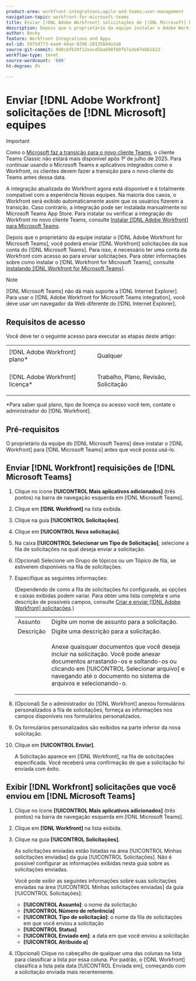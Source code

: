```yaml
---
product-area: workfront-integrations;agile-and-teams;user-management
navigation-topic: workfront-for-microsoft-teams
title: Enviar [!DNL Adobe Workfront] solicitações de [!DNL Microsoft] Equipes
description: Depois que o proprietário da equipe instalar o Adobe Workfront para Microsoft Teams, você poderá enviar solicitações do Workfront por meio da conta da Microsoft Teams. Para isso, é necessário ter uma conta da Workfront com acesso ao para enviar solicitações. Para obter informações sobre como instalar o Workfront para Microsoft Teams, consulte Instalação do Workfront para Microsoft Teams.
author: Becky
feature: Workfront Integrations and Apps
exl-id: 5975d773-eae6-44ae-8296-2013504da3a8
source-git-commit: 940cbfb34f12eacd5ba698f60fb7a3e67eb62b22
workflow-type: tm+mt
source-wordcount: '600'
ht-degree: 0%

---
```


# Enviar [!DNL Adobe Workfront] solicitações de [!DNL Microsoft] equipes

>[!IMPORTANT]
>
>Como o [Microsoft faz a transição para o novo cliente Teams](https://learn.microsoft.com/en-us/microsoftteams/teams-classic-client-end-of-availability), o cliente Teams Classic não estará mais disponível após 1º de julho de 2025. Para continuar usando o Microsoft Teams e aplicativos integrados como o Workfront, os clientes devem fazer a transição para o novo cliente do Teams antes dessa data.
>
>A integração atualizada do Workfront agora está disponível e é totalmente compatível com a experiência Novas equipes. Na maioria dos casos, o Workfront será exibido automaticamente assim que os usuários fizerem a transição. Caso contrário, a integração pode ser instalada manualmente no Microsoft Teams App Store. Para instalar ou verificar a integração do Workfront no novo cliente Teams, consulte [Instalar [!DNL Adobe Workfront] para Microsoft Teams](/help/quicksilver/workfront-integrations-and-apps/using-workfront-with-microsoft-teams/install-workfront-ms-teams.md).

Depois que o proprietário da equipe instalar o [!DNL Adobe Workfront for Microsoft Teams], você poderá enviar [!DNL Workfront] solicitações da sua conta do [!DNL Microsoft Teams]. Para isso, é necessário ter uma conta da Workfront com acesso ao para enviar solicitações. Para obter informações sobre como instalar o [!DNL Workfront for Microsoft Teams], consulte [Instalando [!DNL Workfront for Microsoft Teams]](../../workfront-integrations-and-apps/using-workfront-with-microsoft-teams/install-workfront-ms-teams.md).

>[!NOTE]
>
>[!DNL Microsoft Teams] não dá mais suporte a [!DNL Internet Explorer]. Para usar o [!DNL Adobe Workfront for Microsoft Teams integration], você deve usar um navegador da Web diferente do [!DNL Internet Explorer].


## Requisitos de acesso

Você deve ter o seguinte acesso para executar as etapas deste artigo:

<table style="table-layout:auto"> 
 <col> 
 <col> 
 <tbody> 
  <tr> 
   <td role="rowheader">[!DNL Adobe Workfront] plano*</td> 
   <td> <p>Qualquer</p> </td> 
  </tr> 
  <tr> 
   <td role="rowheader">[!DNL Adobe Workfront] licença*</td> 
   <td> <p>Trabalho, Plano, Revisão, Solicitação</p> </td> 
  </tr> 
 </tbody> 
</table>

&#42;Para saber qual plano, tipo de licença ou acesso você tem, contate o administrador do [!DNL Workfront].

## Pré-requisitos

O proprietário da equipe do [!DNL Microsoft Teams] deve instalar o [!DNL Workfront] para [!DNL Microsoft Teams] antes que você possa usá-lo.

## Enviar [!DNL Workfront] requisições de [!DNL Microsoft Teams]

1. Clique no ícone **[!UICONTROL Mais aplicativos adicionados]** (três pontos) na barra de navegação esquerda em [!DNL Microsoft Teams].

1. Clique em **[!DNL Workfront]** na lista exibida.
1. Clique na guia **[!UICONTROL Solicitações]**.
1. Clique em **[!UICONTROL Nova solicitação]**.
1. Na caixa **[!UICONTROL Selecionar um Tipo de Solicitação]**, selecione a fila de solicitações na qual deseja enviar a solicitação.
1. (Opcional) Selecione um Grupo de tópicos ou um Tópico de fila, se estiverem disponíveis na fila de solicitações.
1. Especifique as seguintes informações:

   (Dependendo de como a fila de solicitações foi configurada, as opções e caixas exibidas podem variar. Para obter uma lista completa e uma descrição de possíveis campos, consulte [Criar e enviar [!DNL Adobe Workfront] solicitações](../../manage-work/requests/create-requests/create-submit-requests.md).)

   <table style="table-layout:auto"> 
    <col> 
    <col> 
    <tbody> 
     <tr> 
      <td role="rowheader">Assunto</td> 
      <td>Digite um nome de assunto para a solicitação.</td> 
     </tr> 
     <tr> 
      <td role="rowheader">Descrição</td> 
      <td>Digite uma descrição para a solicitação.</td> 
     </tr> 
     <tr> 
      <td role="rowheader"> </td> 
      <td> <p>Anexe quaisquer documentos que você deseja incluir na solicitação. Você pode anexar documentos arrastando-os e soltando-os ou clicando em [!UICONTROL Selecionar arquivo] e navegando até o documento no sistema de arquivos e selecionando-o.</p> </td> 
     </tr> 
    </tbody> 
   </table>

1. (Opcional) Se o administrador do [!DNL Workfront] anexou formulários personalizados à fila de solicitações, forneça as informações nos campos disponíveis nos formulários personalizados.
1. Os formulários personalizados são exibidos na parte inferior da nova solicitação.
1. Clique em **[!UICONTROL Enviar]**.

   A Solicitação aparece em [!DNL Workfront], na fila de solicitações especificada. Você receberá uma confirmação de que a solicitação foi enviada com êxito.

## Exibir [!DNL Workfront] solicitações que você enviou em [!DNL Microsoft Teams]

1. Clique no ícone **[!UICONTROL Mais aplicativos adicionados]** (três pontos) na barra de navegação esquerda em [!DNL Microsoft Teams].

1. Clique em **[!DNL Workfront]** na lista exibida.
1. Clique na guia **[!UICONTROL Solicitações]**.

   As solicitações enviadas estão listadas na área [!UICONTROL Minhas solicitações enviadas] da guia [!UICONTROL Solicitações]. Não é possível configurar as informações exibidas nesta guia sobre as solicitações enviadas.

   Você pode exibir as seguintes informações sobre suas solicitações enviadas na área [!UICONTROL Minhas solicitações enviadas] da guia [!UICONTROL Solicitações]:

   * **[!UICONTROL Assunto]**: o nome da solicitação
   * **[!UICONTROL Número de referência]**
   * **[!UICONTROL Tipo de solicitação]**: o nome da fila de solicitações em que você enviou a solicitação
   * **[!UICONTROL Status]**
   * **[!UICONTROL Enviado em]**: a data em que você enviou a solicitação
   * **[!UICONTROL Atribuído a]**

1. (Opcional) Clique no cabeçalho de qualquer uma das colunas na lista para classificar a lista por essa coluna. Por padrão, o [!DNL Workfront] classifica a lista pela data [!UICONTROL Enviada em], começando com a solicitação enviada mais recentemente.

